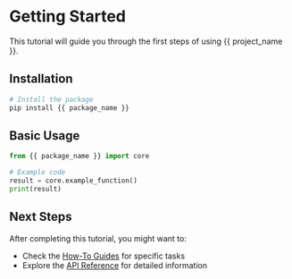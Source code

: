 # Getting Started

This tutorial will guide you through the first steps of using {{ project_name }}.

## Installation

```bash
# Install the package
pip install {{ package_name }}
```

## Basic Usage

```python
from {{ package_name }} import core

# Example code
result = core.example_function()
print(result)
```

## Next Steps

After completing this tutorial, you might want to:

- Check the [How-To Guides](../how-to/index.md) for specific tasks
- Explore the [API Reference](../reference/api/index.md) for detailed information
